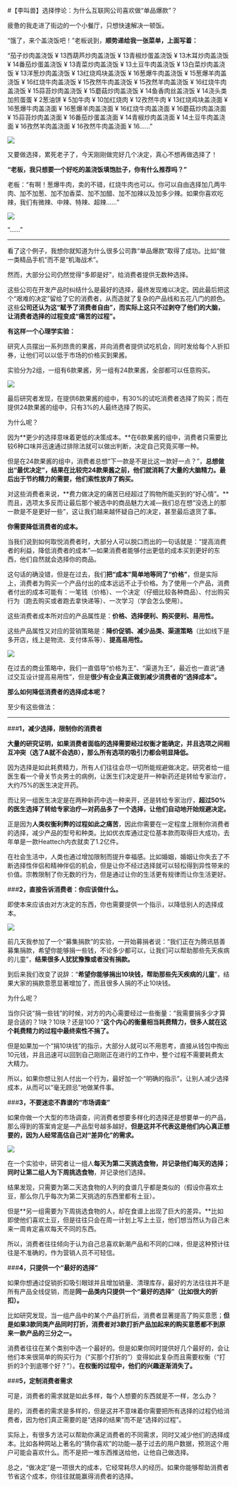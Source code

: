 #【李叫兽】选择悖论：为什么互联网公司喜欢做“单品爆款”？

疲惫的我走进了街边的一个小餐厅，只想快速解决一顿饭。

“饿了，来个盖浇饭吧！”老板说到，**顺势递给我一张菜单，上面写着：**

“茄子炒肉盖浇饭 ¥ 13西葫芦炒肉盖浇饭 ¥ 13青椒炒蛋盖浇饭 ¥ 13木耳炒肉盖浇饭 ¥ 14番茄炒蛋盖浇饭 ¥ 13青菜炒肉盖浇饭 ¥ 13土豆牛肉盖浇饭 ¥ 13白菜炒肉盖浇饭 ¥ 13洋葱炒肉盖浇饭 ¥ 13红烧鸡块盖浇饭 ¥ 16葱爆牛肉盖浇饭 ¥ 15葱爆羊肉盖浇饭 ¥ 16红烧牛肉盖浇饭 ¥ 15孜然牛肉盖浇饭 ¥ 15孜然羊肉盖浇饭 ¥ 16红烧牛肉盖浇饭 ¥ 15蒜苔炒肉盖浇饭 ¥ 15蘑菇炒肉盖浇饭 ¥ 14鱼香肉丝盖浇饭 ¥ 14浇头类加煎蛋蛋 ¥ 2葱油饼 ¥ 5加牛肉 ¥ 10加红烧肉 ¥ 12孜然牛肉 ¥ 13红烧鸡块盖浇面 ¥ 16葱爆牛肉盖浇面 ¥ 16葱爆羊肉盖浇面 ¥ 16红烧牛肉盖浇面 ¥ 16蘑菇炒肉盖浇面 ¥ 15蒜苔炒肉盖浇面 ¥ 16番茄炒蛋盖浇面 ¥ 14青椒炒肉盖浇面 ¥ 14土豆牛肉盖浇面 ¥ 16孜然羊肉盖浇面 ¥ 16孜然牛肉盖浇面 ¥ 16……”


![](./_image/2017-02-12-23-49-01.jpg)


又要做选择，累死老子了，今天刚刚做完好几个决定，真心不想再做选择了！

**“老板，我只想要一个好吃的盖浇饭填饱肚子，你有什么推荐吗？”**

老板：“有啊！葱爆牛肉，卖的不错，红烧牛肉也可以。你可以自由选择加几两牛肉、加不加葱、加不加香菜、加不加醋、加不加辣以及加多少辣。如果你喜欢吃辣，我们有微辣、中辣、特辣、超辣……”


![](./_image/2017-02-12-23-49-13.jpg)


“……”

- - - - - - - - - - -
看了这个例子，我想你就知道为什么很多公司靠“单品爆款”取得了成功。比如“做一类精品手机”而不是“机海战术”。

然而，大部分公司仍然觉得“多即是好”，给消费者提供无数种选择。

这些公司在开发产品时纠结什么是最好的选择，最终发现难以决定。因此最后把这个“艰难的决定”留给了它的消费者，从而造就了复杂的产品线和五花八门的颜色。这些**公司还认为这“赋予了消费者自由”，而实际上这只不过剥夺了他们的大脑，让消费者选择的过程变成“痛苦的过程”。**

**有这样一个心理学实验：**



研究人员摆出一系列昂贵的果酱，并向消费者提供试吃机会，同时发给每个人折扣券，让他们可以以低于市场的价格买到果酱。

实验分为2组，一组有6款果酱，另一组有24款果酱，全部都可以任意购买。


![](./_image/2017-02-12-23-49-27.jpg)

最后研究者发现，在提供6款果酱的组中，有30%的试吃消费者选择了购买；而在提供24款果酱的组中，只有3%的人最终选择了购买。

为什么呢？

因为**更少的选择意味着更低的决策成本。**在6款果酱的组中，消费者只需要比较6种口味并迅速通过排除法就可以做出判断，决定自己究竟买哪一种。

但是在24款果酱的组中，消费者总想“下一款是不是比这一款好一点？”，**总想做出“最优决定”，结果在比较完24款果酱之前，他们就消耗了大量的大脑精力。最后出于节约精力的需要，他们索性放弃了购买。**

对这些消费者来说，**费力做决定的痛苦已经超过了购物所能买到的“好心情”。**而且，选项太多反而让最后那个被选中的商品魅力大减—我们总在想“没选上的那一款是不是更好一些”，这让我们越来越怀疑自己的决定，甚至最后退货了事。

**你需要降低消费者的成本。**

当我们说到如何取悦消费者时，大部分人可以脱口而出的一句话就是：“提高消费者的利益，降低消费者的成本”—如果消费者能够付出更低的成本买到更好的东西，他们自然就会选择你的商品。

这句话的确没错，但是在过去，我们**把“成本”简单地等同了“价格”**，但是实际上，消费者为购买一个产品付出的成本远远不止于价格。为了使用一个产品，消费者付出的成本可能有：一笔钱（价格）、一个决定（仔细比较各种商品）、付出购买行为（跑去购买或者跑去拿快递等）、一次学习（学会怎么使用）。

这些消费者成本所对应的产品属性是：**价格、选择便利、购买便利、易用性。**

这些产品属性又对应的营销策略是：**降价促销、减少品类、渠道策略**（比如线下是多开店，线上是物流、支付体系等）、**提高易用性。**


![](./_image/2017-02-12-23-49-41.jpg)


在过去的商业策略中，我们一直倡导“价格为王”、“渠道为王”，最近也一直说“通过交互设计提高易用性”，但是**很少有企业真正做到减少消费者的“选择成本”。**

**那么如何降低消费者的选择成本呢？**

至少有这些做法：

- - - - - - - - - - -
###**1，减少选择，限制你的消费者**


**大量的研究证明，如果消费者面临的选择需要经过权衡才能确定，并且选项之间相互冲突（选了A就不会选B），那么所有选项的吸引力都会明显降低。**

因为选择是如此耗费精力，所有人们往往会尽一切所能规避做决定。研究者给一组医生看一个骨关节炎男士的病例，让医生们决定是开一种新药还是转给专家治疗，大约75%的医生决定开药。

而让另一组医生决定是在两种新药中选一种来开，还是转给专家治疗，**超过50%的医生选择了转给专家治疗—对药品多了一个选择，让他们自动地开始规避决定。**



正是因为**人类权衡利弊的过程如此之痛苦**，因此你需要在一定程度上限制你消费者的选择，减少产品的型号和种类。比如优衣库通过定位基本款而取得巨大成功，去年单是一款Heattech内衣就卖了1.2亿件。

在社会生活中，人类也通过增加限制而提升幸福感。比如婚姻，婚姻让你失去了不断选择性伴侣和精神伴侣的机会，但是让你不经过选择就可以轻松得到异性带来的价值。宗教限制了你无数的行为，但是通过让你的生活更有规律而让你生活更好。

###**2，直接告诉消费者：你应该做什么。**

即使本来应该由对方决定的东西，你也需要提供一个指示，以降低别人的选择成本。

![](http://mmbiz.qpic.cn/mmbiz/As7mscS0UOCYwPONibbGrDicJiaaNShM2nDvQjO0glPWCHOrSC3wZJvRebXEGJU0xtodtuJ9wpdteFRUrByyOKEicg/640?tp=webp&wxfrom=5&wx_lazy=1)

前几天我参加了一个“募集捐款”的实验，一开始募捐者说：“我们正在为腾讯慈善募集捐款，希望你能够捐一些钱，不论多少都可以，让我们可以帮助那些先天疾病的儿童”，**结果很多人犹犹豫豫或者没有捐款。**

到后来我们改变了说辞：“**希望你能够捐出10块钱，帮助那些先天疾病的儿童**”，结果大家的捐款意愿显著增加了，而且很多人捐的不止10块钱。

为什么呢？

当你只说“捐一些钱”的时候，对方的内心需要经过一些衡量：“我需要捐多少才算是合适的？1块？10块？还是100？”**这个内心的衡量相当耗费精力，很多人就在这个耗费精力的过程中最终索性不捐了。**

但是如果加一个“捐10块钱”的指示，大部分人就可以不用思考，直接从钱包中掏出10元钱，并且迅速可以回到自己刚刚正在进行的工作中，整个过程不需要耗费太大精力。

所以，如果你想让别人付出一个行为，最好加一个“明确的指示”，让别人减少选择成本，从而可以“毫无顾忌”地做某件事。

###**3，不要迷恋不靠谱的“市场调查”**

如果你做一个大型的市场调查，问消费者想要多样化的选择还是想要单一的产品，那么得到的答案肯定是—产品型号越多越好。**但是这并不代表这是他们内心真正想要的，因为人经常高估自己对“差异化”的需求。**

![](http://mmbiz.qpic.cn/mmbiz/As7mscS0UOCYwPONibbGrDicJiaaNShM2nDGePO7RLLfYV4OsibSq2caJdD6z46CqrD3w6AuTKtgAYia7DL3DicZkic1Q/640?tp=webp&wxfrom=5&wx_lazy=1)

在一个实验中，研究者让一组人**每天为第二天挑选食物，并记录他们每天的选择；**同时让第二组人**为下周挑选食物**，并记录他们选择。

结果发现，只需要为第二天选食物的人列的食谱几乎都是类似的（假设你喜欢土豆，那么你几乎每次为第二天挑选的东西里都有土豆）。

但是**另一组需要为下周挑选食物的人，却在食谱上出现了巨大的差异。**比如即使他们喜欢土豆，但是往往只会在周一计划上写上土豆，他们想当然认为自己未来一周肯定喜欢每天不同的东西。

所以，消费者往往倾向于认为自己总喜欢新潮产品和不同的口味，但是这种预计往往是不准确的，作为营销人员不可轻信。

###**4，只提供一个“最好的选择”**

如果你想通过促销折扣吸引眼球并且增加销量、清理库存，最好的方法往往并不是所有产品全线促销，而是**同一品类内只提供一个“最好的选择”（比如很大的折扣）。**

比如研究发现，当一组产品中的某个产品打折后，消费者显著提高了购买意愿；**但是如果3款同类产品同时打折，消费者对3款打折产品加起来的购买意愿都不到原来一款产品的三分之一。**

消费者往往在某个类别中选一个最好的。但是如果你同时提供好几个最好的，会让他们本来很简单的购买行为（“买那个打折的”）变得如此复杂而且需要权衡（“打折的3个到底哪个好？”）。**在权衡的过程中，他们的兴趣逐渐消失了。**

###**5，定制消费者需求**

可是，消费者的需求就是如此多样，每个人想要的东西就是不一样，怎么办？

是的，消费者的需求是多样的，但是这并不意味着你需要把所有选择的过程仍给消费者，因为他们真正需要的是“选择的结果”而不是“选择的过程”。

实际上，有很多方法可以帮助你满足消费者的不同需求，同时又减少他们的选择成本。比如各种网站上著名的“猜你喜欢”的功能—基于过去的用户数据，预测这个用户可能会喜欢什么。而不是把一堆东西推送给他，让他自己做选择。

总之，“做决定”是一项很大的成本，它经常耗尽人的经历。如果你能够帮助消费者节省这个成本，你往往就能赢得消费者的选择。
